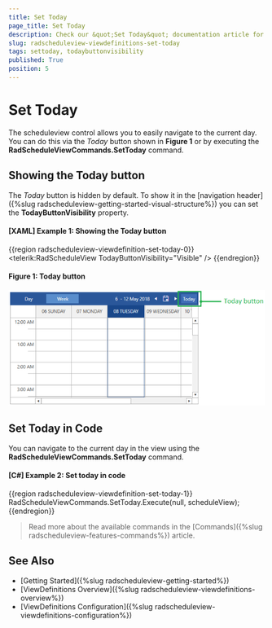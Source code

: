 ```yaml
---
title: Set Today
page_title: Set Today
description: Check our &quot;Set Today&quot; documentation article for the RadScheduleView {{ site.framework_name }} control.
slug: radscheduleview-viewdefinitions-set-today
tags: settoday, todaybuttonvisibility
published: True
position: 5
---
```


# Set Today

The scheduleview control allows you to easily navigate to the current day. You can do this via the *Today* button shown in __Figure 1__ or by executing the __RadScheduleViewCommands.SetToday__ command.

## Showing the Today button

The *Today* button is hidden by default. To show it in the [navigation header]({%slug radscheduleview-getting-started-visual-structure%}) you can set the __TodayButtonVisibility__ property.

#### __[XAML] Example 1: Showing the Today button__
{{region radscheduleview-viewdefinition-set-today-0}}
	<telerik:RadScheduleView TodayButtonVisibility="Visible" />
{{endregion}}

#### Figure 1: Today button
![](images/radscheduleview-viewdefinition-set-today-0.png)

## Set Today in Code

You can navigate to the current day in the view using the __RadScheduleViewCommands.SetToday__ command.

#### __[C#] Example 2: Set today in code__
{{region radscheduleview-viewdefinition-set-today-1}}
	RadScheduleViewCommands.SetToday.Execute(null, scheduleView);
{{endregion}}

> Read more about the available commands in the [Commands]({%slug radscheduleview-features-commands%}) article.

## See Also
* [Getting Started]({%slug radscheduleview-getting-started%})
* [ViewDefinitions Overview]({%slug radscheduleview-viewdefinitions-overview%})
* [ViewDefinitions Configuration]({%slug radscheduleview-viewdefinitions-configuration%})


